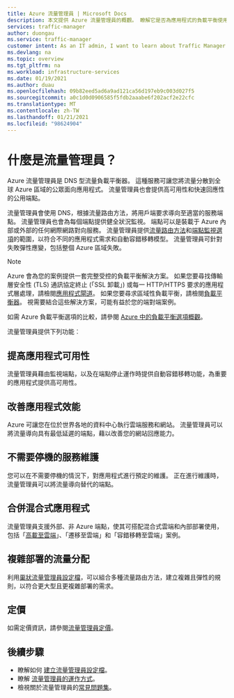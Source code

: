 ```yaml
---
title: Azure 流量管理員 | Microsoft Docs
description: 本文提供 Azure 流量管理員的概觀。 瞭解它是否為應用程式的負載平衡使用者流量的正確選擇。
services: traffic-manager
author: duongau
ms.service: traffic-manager
customer intent: As an IT admin, I want to learn about Traffic Manager and what I can use it for.
ms.devlang: na
ms.topic: overview
ms.tgt_pltfrm: na
ms.workload: infrastructure-services
ms.date: 01/19/2021
ms.author: duau
ms.openlocfilehash: 09b82eed5ad6a9ad121ca56d197eb9c003d027f5
ms.sourcegitcommit: a0c1d0d0906585f5fdb2aaabe6f202acf2e22cfc
ms.translationtype: MT
ms.contentlocale: zh-TW
ms.lasthandoff: 01/21/2021
ms.locfileid: "98624904"
---
```

# <a name="what-is-traffic-manager"></a>什麼是流量管理員？
Azure 流量管理員是 DNS 型流量負載平衡器。 這種服務可讓您將流量分散到全球 Azure 區域的公眾面向應用程式。 流量管理員也會提供高可用性和快速回應性的公用端點。

流量管理員會使用 DNS，根據流量路由方法，將用戶端要求導向至適當的服務端點。 流量管理員也會為每個端點提供健全狀況監視。 端點可以是裝載于 Azure 內部或外部的任何網際網路對向服務。 流量管理員提供[流量路由方法](traffic-manager-routing-methods.md)和[端點監視選項](traffic-manager-monitoring.md)的範圍，以符合不同的應用程式需求和自動容錯移轉模型。 流量管理員可針對失敗彈性應變，包括整個 Azure 區域失敗。

>[!NOTE]
> Azure 會為您的案例提供一套完整受控的負載平衡解決方案。 如果您要尋找傳輸層安全性 (TLS) 通訊協定終止 (「SSL 卸載」) 或每一 HTTP/HTTPS 要求的應用程式層處理，請檢閱[應用程式閘道](../application-gateway/overview.md)。 如果您要尋求區域性負載平衡，請檢閱[負載平衡器](../load-balancer/load-balancer-overview.md)。 視需要結合這些解決方案，可能有益於您的端對端案例。
>
> 如需 Azure 負載平衡選項的比較，請參閱 [Azure 中的負載平衡選項概觀](/azure/architecture/guide/technology-choices/load-balancing-overview)。

流量管理員提供下列功能︰

## <a name="increase-application-availability"></a>提高應用程式可用性

流量管理員藉由監視端點，以及在端點停止運作時提供自動容錯移轉功能，為重要的應用程式提供高可用性。
    
## <a name="improve-application-performance"></a>改善應用程式效能

Azure 可讓您在位於世界各地的資料中心執行雲端服務和網站。 流量管理員可以將流量導向具有最低延遲的端點，藉以改善您的網站回應能力。

## <a name="service-maintenance-without-downtime"></a>不需要停機的服務維護

您可以在不需要停機的情況下，對應用程式進行預定的維護。 正在進行維護時，流量管理員可以將流量導向替代的端點。

## <a name="combine-hybrid-applications"></a>合併混合式應用程式

流量管理員支援外部、非 Azure 端點，使其可搭配混合式雲端和內部部署使用，包括「[高載至雲端](https://azure.microsoft.com/overview/what-is-cloud-bursting/)」、「遷移至雲端」和「容錯移轉至雲端」案例。

## <a name="distribute-traffic-for-complex-deployments"></a>複雜部署的流量分配

利用[巢狀流量管理員設定檔](traffic-manager-nested-profiles.md)，可以組合多種流量路由方法，建立複雜且彈性的規則，以符合更大型且更複雜部署的需求。

## <a name="pricing"></a>定價

如需定價資訊，請參閱[流量管理員定價](https://azure.microsoft.com/pricing/details/traffic-manager/)。


## <a name="next-steps"></a>後續步驟

- 瞭解如何 [建立流量管理員設定檔](./quickstart-create-traffic-manager-profile.md)。
- 瞭解 [流量管理員的運作方式](traffic-manager-how-it-works.md)。
- 檢視關於流量管理員的[常見問題集](traffic-manager-FAQs.md)。
